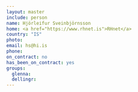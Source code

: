 ```yaml
---
layout: master
include: person
name: Hjörleifur Sveinbjörnsson
home: <a href="https://www.rhnet.is">RHnet</a>
country: "IS"
photo:
email: hs@hi.is
phone:
on_contract: no
has_been_on_contract: yes
groups:
  glenna:
  dellingr:
---
```

